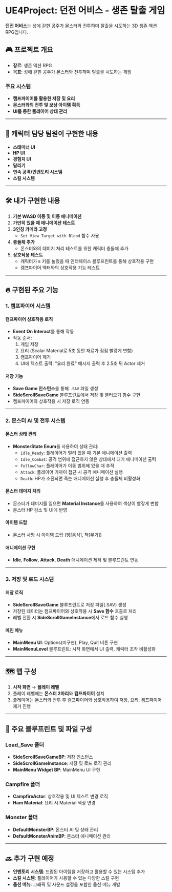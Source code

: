 # UE4Project: 던전 어비스 - 생존 탈출 게임

**던전 어비스**는 성에 갇힌 공주가 몬스터와 전투하며 탈출을 시도하는 3D 생존 액션 RPG입니다.

## 🎮 프로젝트 개요

- **장르**: 생존 액션 RPG
- **목표**: 성에 갇힌 공주가 몬스터와 전투하며 탈출을 시도하는 게임

### 주요 시스템
- **캠프파이어를 활용한 저장 및 요리**
- **몬스터와의 전투 및 보상 아이템 획득**
- **UI를 통한 플레이어 상태 관리**

---

## 👑 캐릭터 담당 팀원이 구현한 내용

- **스태미너 UI**
- **HP UI**
- **경험치 UI**
- **달리기**
- **연속 공격/인벤토리 시스템**
- **스킬 시스템**

---

## 🛠️ 내가 구현한 내용

1. **기본 WASD 이동 및 이동 애니메이션**
2. **가만히 있을 때 애니메이션 테스트**
3. **3인칭 카메라 고정**
   - `Set View Target with Blend` 함수 사용
4. **충돌체 추가**
   - 몬스터와의 데미지 처리 테스트를 위한 캐릭터 충돌체 추가
5. **상호작용 테스트**
   - 캐릭터가 `E` 키를 눌렀을 때 인터페이스 블루프린트를 통해 상호작용 구현
   - 캠프파이어 액터와의 상호작용 기능 테스트

---

## 🔥 구현된 주요 기능

### 1. 캠프파이어 시스템

#### 캠프파이어 상호작용 로직

- **Event On Interact**를 통해 작동
- 작동 순서:
  1. 게임 저장
  2. 요리 (Scalar Material로 5초 동안 재료가 점점 빨갛게 변함)
  3. 캠프파이어 제거
  4. UI에 텍스트 출력: "요리 완료" 메시지 출력 후 2.5초 뒤 Actor 제거

#### 저장 기능

- **Save Game 인스턴스**를 통해 `.SAV` 파일 생성
- **SideScrollSaveGame** 블루프린트에서 저장 및 불러오기 함수 구현
- 캠프파이어와 상호작용 시 저장 로직 연동

---

### 2. 몬스터 AI 및 전투 시스템

#### 몬스터 상태 관리

- **MonsterState Enum**을 사용하여 상태 관리:
  - `Idle_Ready`: 플레이어가 멀리 있을 때 기본 애니메이션 출력
  - `Idle_Combat`: 공격 범위에 접근하지 않은 상태에서 대기 애니메이션 출력
  - `FollowChar`: 플레이어가 이동 범위에 있을 때 추적
  - `Attack`: 플레이어 가까이 접근 시 공격 애니메이션 실행
  - `Death`: HP가 소진되면 죽는 애니메이션 실행 후 충돌체 비활성화

#### 몬스터 데미지 처리

- 몬스터가 데미지를 입으면 **Material Instance**를 사용하여 색상이 빨갛게 변함
- 몬스터 HP 감소 및 UI에 반영

#### 아이템 드랍

- 몬스터 사망 시 아이템 드랍 (빵[음식], 책[무기])

#### 애니메이션 구현

- **Idle**, **Follow**, **Attack**, **Death** 애니메이션 제작 및 블루프린트 연동

---

### 3. 저장 및 로드 시스템

#### 저장 로직

- **SideScrollSaveGame** 블루프린트로 저장 파일(.SAV) 생성
- 저장된 데이터는 캠프파이어와 상호작용 시 **Save 함수** 호출로 처리
- 레벨 전환 시 **SideScrollGameInstance**에서 로드 함수 실행

#### 메인 메뉴

- **MainMenu UI**: Options(미구현), Play, Quit 버튼 구현
- **MainMenuLevel** 블루프린트: 시작 화면에서 UI 출력, 캐릭터 조작 비활성화

---

## 🗺️ 맵 구성

1. **시작 화면** → **플레이 레벨**
2. 플레이 레벨에는 **몬스터 2마리**와 **캠프파이어** 설치
3. 플레이어는 몬스터와 전투 후 캠프파이어와 상호작용하여 저장, 요리, 캠프파이어 제거 진행

---

## 📁 주요 블루프린트 및 파일 구성

### Load_Save 폴더

- **SideScrollSaveGameBP**: 저장 인스턴스
- **SideScrollGameInstance**: 저장 및 로드 로직 관리
- **MainMenu Widget BP**: MainMenu UI 구현

### Campfire 폴더

- **CampfireActor**: 상호작용 및 UI 텍스트 변경 로직
- **Ham Material**: 요리 시 Material 색상 변경

### Monster 폴더

- **DefaultMonsterBP**: 몬스터 AI 및 상태 관리
- **DefaultMonsterAnimBP**: 몬스터 애니메이션 관리

---

## 🔜 추가 구현 예정

- **인벤토리 시스템**: 드랍된 아이템을 저장하고 활용할 수 있는 시스템 추가
- **스킬 시스템**: 플레이어가 사용할 수 있는 다양한 스킬 구현
- **옵션 메뉴**: 그래픽 및 사운드 설정을 포함한 옵션 메뉴 개발
